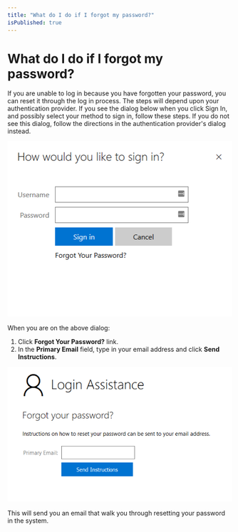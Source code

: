 ```yaml
---
title: "What do I do if I forgot my password?"
isPublished: true
---
```


# What do I do if I forgot my password?

If you are unable to log in because you have forgotten your password, you can reset it through the log in process. The steps will depend upon your authentication provider. If you see the dialog below when you click Sign In, and possibly select your method to sign in, follow these steps. If you do not see this dialog, follow the directions in the authentication provider's dialog instead.

![](/tms/images/forgot-password.png)

When you are on the above dialog:
1. Click **Forgot Your Password?** link.
1. In the **Primary Email** field, type in your email address and click **Send Instructions**.

![](/tms/images/send-instructions.png)

This will send you an email that walk you through resetting your password in the system.
